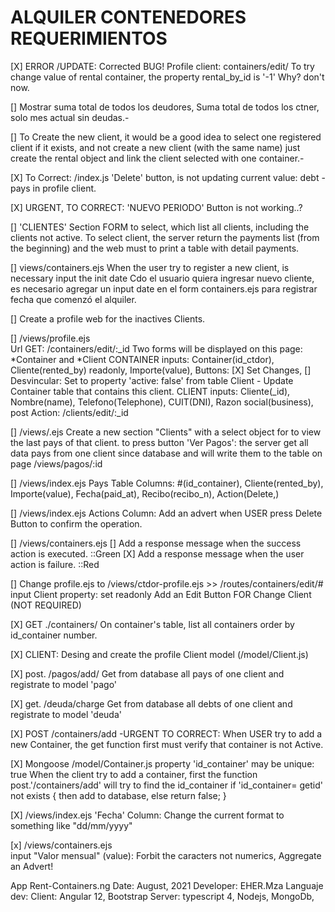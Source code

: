 
ALQUILER CONTENEDORES REQUERIMIENTOS
====================================

[X]  ERROR /UPDATE: Corrected BUG!
    Profile client: containers/edit/ 
    To try change value of rental container, the property rental_by_id is '-1' Why? don't now.

[]	Mostrar suma total de todos los deudores,
	 	Suma total de todos los ctner, solo mes actual sin deudas.-


[] To Create the new client,
	it would be a good idea to select one registered client if it exists, and not create a new client (with the same name)
	just create the rental object and link the client selected with one container.-

[X]  To Correct:  /index.js
    'Delete' button, is not updating current value: debt - pays in profile client.

[X]  URGENT, TO CORRECT:
      'NUEVO PERIODO' Button is not working..?

[]  'CLIENTES' Section
    FORM to select, which list all clients, including the clients not active. 
        To select client, the server return the payments list (from the beginning) and the web must to print a table with detail payments.        


[]  views/containers.ejs
    When the user try to register a new client, is necessary input the init date
    Cdo el usuario quiera ingresar nuevo cliente, es necesario agregar un input date en el form containers.ejs para registrar fecha que comenzó el alquiler. 

[]  Create a profile web for the inactives Clients. 


[]  /views/profile.ejs   
    Url GET: /containers/edit/:_id
    Two forms will be displayed on this page: *Container and *Client
        CONTAINER inputs: Container(id_ctdor), Cliente(rented_by) readonly, Importe(value),
        Buttons:    [X] Set Changes, 
                    []  Desvincular: Set to property 'active: false' from table Client - Update Container table that contains this client.
        CLIENT inputs: Cliente(_id), Nombre(name), Telefono(Telephone), CUIT(DNI), Razon social(business),
        post Action: /clients/edit/:_id

[]  /views/.ejs
    Create a new section "Clients" with a select object for to view the last pays of that client.
     to press button 'Ver Pagos': the server get all data pays from one client since database and will write them to the table
     on page /views/pagos/:id

[]  /views/index.ejs
    Pays Table Columns: 
    #(id_container), Cliente(rented_by), Importe(value), Fecha(paid_at), Recibo(recibo_n), Action(Delete,)

[]  /views/index.ejs
    Actions Column: Add an advert when USER press Delete Button to confirm the operation.

[]  /views/containers.ejs
    []  Add a response message when the success action is executed. ::Green
    [X] Add a response message when the user action is failure. ::Red

    
[]   Change profile.ejs to /views/ctdor-profile.ejs  >> /routes/containers/edit/#
    input Client property: set readonly Add an Edit Button FOR Change Client (NOT REQUIRED)

[X]  GET ./containers/
    On container's table, list all containers order by id_container number.
    
[X]  CLIENT: Desing and create the profile Client model (/model/Client.js)

[X]  post. /pagos/add/
    Get from database all pays of one client and registrate to model 'pago'

[X]  get. /deuda/charge
    Get from database all debts of one client and registrate to model 'deuda'

[X]  POST /containers/add -URGENT TO CORRECT: 
        When USER try to add a new Container, the get function first must verify that container is not Active. 

[X]	Mongoose /model/Container.js
    property 'id_container' may be unique: true 
    When the client try to add a container, first the function post.'/containers/add' will try to find the id_container 
     if 'id_container= getid' not exists {
        then add to database, 
        else return false; 
    }

[X]  /views/index.ejs
    'Fecha' Column: Change the current format to something like "dd/mm/yyyy"

[x]   /views/containers.ejs  
    input "Valor mensual" (value): Forbit the caracters not numerics, Aggregate an Advert!


App Rent-Containers.ng
Date: August, 2021	Developer: EHER.Mza
Languaje dev:
	Client: Angular 12, Bootstrap
	Server: typescript 4, Nodejs, MongoDb,
